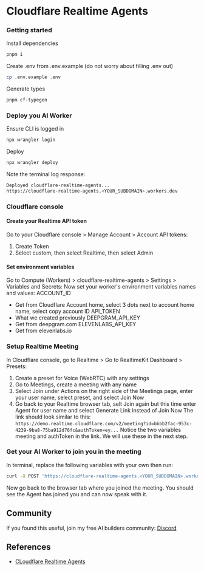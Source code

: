 # Cloudflare Realtime Agents

### Getting started
Install dependencies
```bash
pnpm i
```

Create .env from .env.example (do not worry about filling .env out)
```bash
cp .env.example .env
```

Generate types
```bash
pnpm cf-typegen
```

### Deploy you AI Worker
Ensure CLI is logged in
```bash
npx wrangler login
```

Deploy
```bash
npx wrangler deploy
```

Note the terminal log response:
```bash
Deployed cloudflare-realtime-agents...
https://cloudflare-realtime-agents.<YOUR_SUBDOMAIN>.workers.dev
```

### Cloudflare console

#### Create your Realtime API token
Go to your Cloudflare console > Manage Account > Account API tokens:
1. Create Token
2. Select custom, then select Realtime, then select Admin

#### Set environment variables
Go to Compute (Workers) > cloudflare-realtime-agents > Settings > Variables and Secrets:
Now set your worker's environment variables names and values:
ACCOUNT_ID
- Get from Cloudflare Account home, select 3 dots next to account home name, select copy account ID
API_TOKEN
- What we created previously
DEEPGRAM_API_KEY
- Get from deepgram.com
ELEVENLABS_API_KEY
- Get from elevenlabs.io

### Setup Realtime Meeting
In Cloudflare console, go to Realtime > Go to RealtimeKit Dashboard > Presets:
1. Create a preset for Voice (WebRTC) with any settings
2. Go to Meetings, create a meeting with any name
3. Select Join under Actions on the right side of the Meetings page, enter your user name, select preset, and select Join Now
4. Go back to your Realtime browser tab, selt Join again but this time enter Agent for user name and select Generate Link instead of Join Now
The link should look similar to this:
```https://demo.realtime.cloudflare.com/v2/meeting?id=bbbb2fac-953c-4239-9ba8-75ba912d76fc&authToken=ey...```
Notice the two variables meeting and authToken in the link. We will use these in the next step.

### Get your AI Worker to join you in the meeting

In terminal, replace the following variables with your own then run:
```bash
curl -X POST 'https://cloudflare-realtime-agents.<YOUR_SUBDOMAIN>.workers.dev/init?meetingId=<REALTIME_KIT_MEETING_ID>' -H "Authorization: Bearer <REALTIME_KIT_AUTH_TOKEN>"
```

Now go back to the browser tab where you joined the meeting. You should see the Agent has joined you and can now speak with it.


## Community
If you found this useful, join my free AI builders community: [Discord](https://discord.gg/v6nj7dShND)



## References

- [CLoudflare Realtime Agents](https://developers.cloudflare.com/realtime/agents/getting-started)
